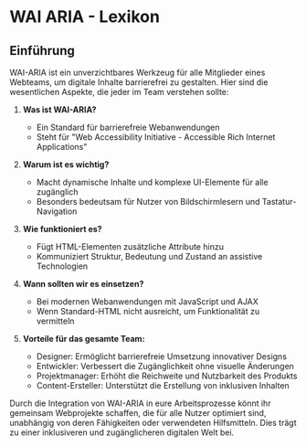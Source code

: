# WAI ARIA - Lexikon

## Einführung

WAI-ARIA ist ein unverzichtbares Werkzeug für alle Mitglieder eines Webteams, um digitale Inhalte barrierefrei zu gestalten. Hier sind die wesentlichen Aspekte, die jeder im Team verstehen sollte:

1. **Was ist WAI-ARIA?**
   - Ein Standard für barrierefreie Webanwendungen
   - Steht für "Web Accessibility Initiative - Accessible Rich Internet Applications"

2. **Warum ist es wichtig?**
   - Macht dynamische Inhalte und komplexe UI-Elemente für alle zugänglich
   - Besonders bedeutsam für Nutzer von Bildschirmlesern und Tastatur-Navigation

3. **Wie funktioniert es?**
   - Fügt HTML-Elementen zusätzliche Attribute hinzu
   - Kommuniziert Struktur, Bedeutung und Zustand an assistive Technologien

4. **Wann sollten wir es einsetzen?**
   - Bei modernen Webanwendungen mit JavaScript und AJAX
   - Wenn Standard-HTML nicht ausreicht, um Funktionalität zu vermitteln

5. **Vorteile für das gesamte Team:**
   - Designer: Ermöglicht barrierefreie Umsetzung innovativer Designs
   - Entwickler: Verbessert die Zugänglichkeit ohne visuelle Änderungen
   - Projektmanager: Erhöht die Reichweite und Nutzbarkeit des Produkts
   - Content-Ersteller: Unterstützt die Erstellung von inklusiven Inhalten

Durch die Integration von WAI-ARIA in eure Arbeitsprozesse könnt ihr gemeinsam Webprojekte schaffen, die für alle Nutzer optimiert sind, unabhängig von deren Fähigkeiten oder verwendeten Hilfsmitteln. Dies trägt zu einer inklusiveren und zugänglicheren digitalen Welt bei.